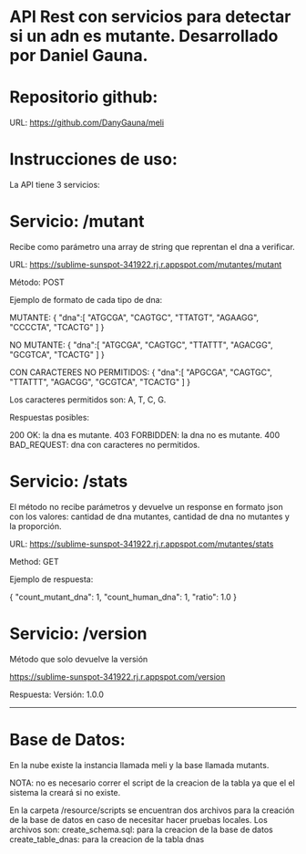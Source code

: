 # API Rest con servicios para detectar si un adn es mutante. Desarrollado por Daniel Gauna.

# Repositorio github:

URL: https://github.com/DanyGauna/meli

# Instrucciones de uso:

La API tiene 3 servicios:

# Servicio: /mutant
Recibe como parámetro una array de string que reprentan el dna a verificar.

URL: https://sublime-sunspot-341922.rj.r.appspot.com/mutantes/mutant

Método: POST

Ejemplo de formato de cada tipo de dna:

MUTANTE: 
{
   "dna":[
      "ATGCGA",
      "CAGTGC",
      "TTATGT",
      "AGAAGG",
      "CCCCTA",
      "TCACTG"
   ]
}

NO MUTANTE: 
{
   "dna":[
      "ATGCGA",
      "CAGTGC",
      "TTATTT",
      "AGACGG",
      "GCGTCA",
      "TCACTG"
   ]
}

CON CARACTERES NO PERMITIDOS: 
{
   "dna":[
      "APGCGA",
      "CAGTGC",
      "TTATTT",
      "AGACGG",
      "GCGTCA",
      "TCACTG"
   ]
}

Los caracteres permitidos son: A, T, C, G.

Respuestas posibles:

200 OK: la dna es mutante.
403 FORBIDDEN: la dna no es mutante.
400 BAD_REQUEST: dna con caracteres no permitidos.

# Servicio: /stats
El método no recibe parámetros y devuelve un response en formato json con los valores: cantidad de dna mutantes, cantidad de dna no mutantes y la proporción.

URL: https://sublime-sunspot-341922.rj.r.appspot.com/mutantes/stats

Method: GET

Ejemplo de respuesta:

{
    "count_mutant_dna": 1,
    "count_human_dna": 1,
    "ratio": 1.0
}

# Servicio: /version

Método que solo devuelve la versión

https://sublime-sunspot-341922.rj.r.appspot.com/version

Respuesta: Versión: 1.0.0
_____________________________________________________________________________________________________________________________________________________________

# Base de Datos:

En la nube existe la instancia llamada meli y la base llamada mutants.

NOTA: no es necesario correr el script de la creacion de la tabla ya que el el sistema la creará si no existe.

En la carpeta /resource/scripts se encuentran dos archivos para la creación de la base de datos en caso de necesitar hacer pruebas locales.
Los archivos son:
create_schema.sql: para la creacion de la base de datos
create_table_dnas: para la creacion de la tabla dnas


